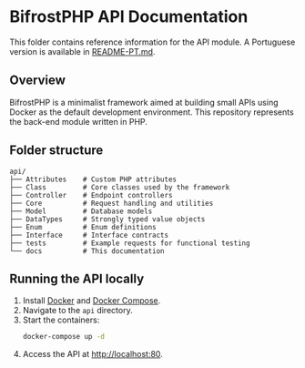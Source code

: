 # BifrostPHP API Documentation

This folder contains reference information for the API module. A Portuguese version is available in [README-PT.md](README-PT.md).

## Overview

BifrostPHP is a minimalist framework aimed at building small APIs using Docker as the default development environment. This repository represents the back-end module written in PHP.

## Folder structure

```
api/
├── Attributes    # Custom PHP attributes
├── Class         # Core classes used by the framework
├── Controller    # Endpoint controllers
├── Core          # Request handling and utilities
├── Model         # Database models
├── DataTypes     # Strongly typed value objects
├── Enum          # Enum definitions
├── Interface     # Interface contracts
├── tests         # Example requests for functional testing
└── docs          # This documentation
```

## Running the API locally

1. Install [Docker](https://docs.docker.com/get-docker/) and [Docker Compose](https://docs.docker.com/compose/install/).
2. Navigate to the `api` directory.
3. Start the containers:
   ```bash
   docker-compose up -d
   ```
4. Access the API at [http://localhost:80](http://localhost:80).
